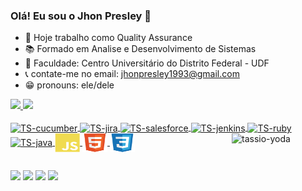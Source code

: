 ### Olá! Eu sou o Jhon Presley 👋

- 🔭 Hoje trabalho como Quality Assurance
- 📚 Formado em Analise e Desenvolvimento de Sistemas
- 🏫 Faculdade: Centro Universitário do Distrito Federal - UDF
- 📞 contate-me no email: jhonpresley1993@gmail.com
- 😁 pronouns: ele/dele


<div>
  <a href="https://github.com/jhonpresley">
  <img height="180em" src="https://github-readme-stats.vercel.app/api?username=jhonpresley&show_icons=true&theme=dark&include_all_commits=true&count_private=true"/>
  <img height="180em" src="https://github-readme-stats.vercel.app/api/top-langs/?username=jhonpresley&layout=compact&langs_count=7&theme=dark"/>
</div>
  
<div style="display: inline_block"><br>
  <img align="center" alt="TS-cucumber" height="60" width="100" src="https://cdn.jsdelivr.net/gh/devicons/devicon/icons/cucumber/cucumber-plain-wordmark.svg" />
  <img align="center" alt="TS-jira" height="60" width="100" src="https://cdn.jsdelivr.net/gh/devicons/devicon/icons/jira/jira-original-wordmark.svg" />
  <img align="center" alt="TS-salesforce" height="60" width="40" src="https://cdn.jsdelivr.net/gh/devicons/devicon/icons/salesforce/salesforce-original.svg" />
  <img align="center" alt="TS-jenkins" height="60" width="40" src="https://cdn.jsdelivr.net/gh/devicons/devicon/icons/jenkins/jenkins-original.svg" />
  <img  align="center" alt="TS-ruby" height="60" width="40" src="https://cdn.jsdelivr.net/gh/devicons/devicon/icons/ruby/ruby-plain-wordmark.svg" />
  <img align="center" alt="TS-java" height="60" width="40" src="https://cdn.jsdelivr.net/gh/devicons/devicon/icons/java/java-original-wordmark.svg" />
  <img align="center" alt="TS-Js" height="30" width="40" src="https://raw.githubusercontent.com/devicons/devicon/master/icons/javascript/javascript-plain.svg">
  <img align="center" alt="TS-HTML" height="30" width="40" src="https://raw.githubusercontent.com/devicons/devicon/master/icons/html5/html5-original.svg">
  <img align="center" alt="TS-CSS" height="30" width="40" src="https://raw.githubusercontent.com/devicons/devicon/master/icons/css3/css3-original.svg">
  <img align="right" alt="tassio-yoda" height="120" width="150" src="https://media0.giphy.com/media/VTtANKl0beDFQRLDTh/giphy.gif?cid=ecf05e47n9upddq0gzr2kl73lsmwmcr36uj0i0vg16pqt11e&rid=giphy.gif&ct=g">
  
 </div>
  
##
  
<div> 
  <a href="https://instagram.com/jhon_presley" target="_blank"><img src="https://img.shields.io/badge/-Instagram-%23E4405F?style=for-the-badge&logo=instagram&logoColor=white" target="_blank"></a>
 <a href="https://discord.gg/jhonpresley" target="_blank"><img src="https://img.shields.io/badge/Discord-7289DA?style=for-the-badge&logo=discord&logoColor=white" target="_blank"></a> 
  <a href = "mailto:jhon.presley1993@gmail.com"><img src="https://img.shields.io/badge/-Gmail-%23333?style=for-the-badge&logo=gmail&logoColor=white" target="_blank"></a>
  <a href="https://www.linkedin.com/in/jhon-presley/" target="_blank"><img src="https://img.shields.io/badge/-LinkedIn-%230077B5?style=for-the-badge&logo=linkedin&logoColor=white" target="_blank"></a> 
 </div>
  

 

